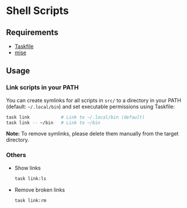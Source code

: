 # Shell Scripts

## Requirements

- [Taskfile](https://taskfile.dev/)
- [mise](https://mise.jdx.dev/)

## Usage

### Link scripts in your PATH

You can create symlinks for all scripts in `src/` to a directory in your PATH (default: `~/.local/bin`) and set executable permissions using Taskfile:

```bash
task link            # Link to ~/.local/bin (default)
task link -- ~/bin   # Link to ~/bin
```

**Note:** To remove symlinks, please delete them manually from the target directory.

### Others

- Show links

    ```bash
    task link:ls
    ```

- Remove broken links

    ```bash
    task link:rm
    ```
